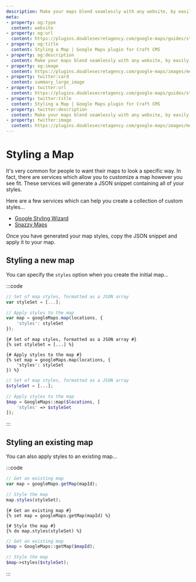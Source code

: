 ```yaml
---
description: Make your maps blend seamlessly with any website, by easily adding your own custom styles.
meta:
- property: og:type
  content: website
- property: og:url
  content: https://plugins.doublesecretagency.com/google-maps/guides/styling-a-map/
- property: og:title
  content: Styling a Map | Google Maps plugin for Craft CMS
- property: og:description
  content: Make your maps blend seamlessly with any website, by easily adding your own custom styles.
- property: og:image
  content: https://plugins.doublesecretagency.com/google-maps/images/meta/styling-a-map.png
- property: twitter:card
  content: summary_large_image
- property: twitter:url
  content: https://plugins.doublesecretagency.com/google-maps/guides/styling-a-map/
- property: twitter:title
  content: Styling a Map | Google Maps plugin for Craft CMS
- property: twitter:description
  content: Make your maps blend seamlessly with any website, by easily adding your own custom styles.
- property: twitter:image
  content: https://plugins.doublesecretagency.com/google-maps/images/meta/styling-a-map.png
---
```


# Styling a Map

It's very common for people to want their maps to look a specific way. In fact, there are services which allow you to customize a map however you see fit. These services will generate a JSON snippet containing all of your styles.

Here are a few services which can help you create a collection of custom styles...

 - [Google Styling Wizard](https://mapstyle.withgoogle.com)
 - [Snazzy Maps](https://snazzymaps.com/)
 
Once you have generated your map styles, copy the JSON snippet and apply it to your map.

## Styling a new map

You can specify the `styles` option when you create the initial map...

:::code
```js
// Set of map styles, formatted as a JSON array
var styleSet = [...];

// Apply styles to the map
var map = googleMaps.map(locations, {
    'styles': styleSet
});
```
```twig
{# Set of map styles, formatted as a JSON array #}
{% set styleSet = [...] %}

{# Apply styles to the map #}
{% set map = googleMaps.map(locations, {
    'styles': styleSet
}) %}
```
```php
// Set of map styles, formatted as a JSON array
$styleSet = [...];

// Apply styles to the map
$map = GoogleMaps::map($locations, [
    'styles' => $styleSet
]);
```
:::

## Styling an existing map

You can also apply styles to an existing map...

:::code
```js
// Get an existing map
var map = googleMaps.getMap(mapId);

// Style the map
map.styles(styleSet);
```
```twig
{# Get an existing map #}
{% set map = googleMaps.getMap(mapId) %}

{# Style the map #}
{% do map.styles(styleSet) %}
```
```php
// Get an existing map
$map = GoogleMaps::getMap($mapId);

// Style the map
$map->styles($styleSet);
```
:::
